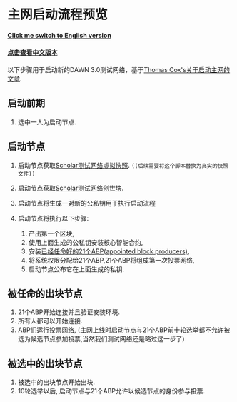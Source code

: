 # 主网启动流程预览

#### [Click me switch to English version](README.md)
#### [点击查看中文版本](README-ZH.md)

以下步骤用于启动新的DAWN 3.0测试网络，基于[Thomas Cox's关于启动主网的文章](https://medium.com/eosio/bios-boot-eosio-blockchain-2b58b8a978a1).

## 启动前期

1. 选中一人为启动节点.

## 启动节点

1. 启动节点获取[Scholar测试网络虚拟快照](https://github.com/ScholarTestnet/scholar-accounts/blob/master/scripts/generate-snapshot.js). `((后续需要将这个脚本替换为真实的快照文件))`
2. 启动节点获取[Scholar测试网络创世块](https://raw.githubusercontent.com/ScholarTestnet/scholar-server-config/master/genesis.json).
3. 启动节点将生成一对新的公私钥用于执行启动流程
4. 启动节点将执行以下步骤:

   1. 产出第一个区块, 
   2. 使用上面生成的公私钥安装核心智能合约,
   3. 安装[已经任命好的21个ABP(appointed block producers)](https://github.com/ScholarTestnet/scholar-accounts/blob/master/bios/create-accounts.sh),
   4. 将系统权限分配给21个ABP,21个ABP将组成第一次投票网络,
   5. 启动节点公布它在上面生成的私钥. 

## 被任命的出块节点

1. 21个ABP开始连接并且验证安装环境.
2. 所有人都可以开始连接.
3. ABP们运行投票网络, (主网上线时启动节点与21个ABP前十轮选举都不允许被选为候选节点参加投票,当然我们测试网络还是略过这一步了)

## 被选中的出块节点

1. 被选中的出块节点开始出块.
2. 10轮选举以后, 启动节点与21个ABP允许以候选节点的身份参与投票.
